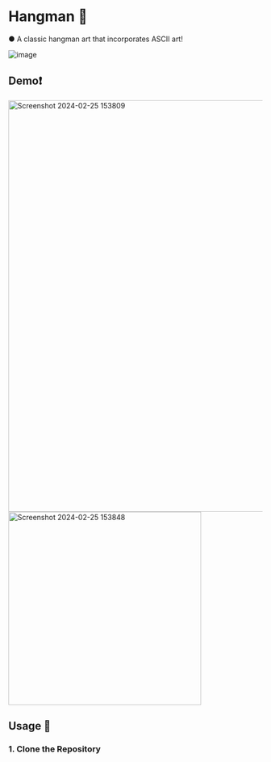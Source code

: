 # Hangman 🚶

● A classic hangman art that incorporates ASCII art!

![image](https://fivethirtyeight.com/wp-content/uploads/2016/07/riddler_4x3_default.gif?w=575)

## Demo❗

<img width="814" alt="Screenshot 2024-02-25 153809" src="https://github.com/DDhartanto/Hangman/assets/130509435/69098c02-25e9-4d58-8751-0d81865563fb">

<img width="382" alt="Screenshot 2024-02-25 153848" src="https://github.com/DDhartanto/Hangman/assets/130509435/7049682a-ba54-44cc-82aa-56e7b9bc9853">

## Usage 🚀
### 1. Clone the Repository
```

